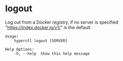 # logout

Log out from a Docker registry, if no server is specified "https://index.docker.io/v1/" is the default.

```
Usage:
	hyperctl logout [SERVER]

Help Options:
	-h, --help  Show this help message

```
